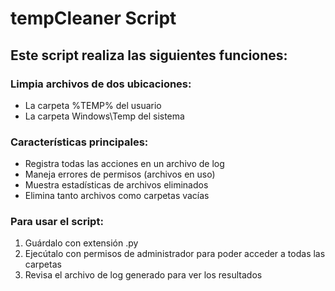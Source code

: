 # tempCleaner Script

## Este script realiza las siguientes funciones:

### Limpia archivos de dos ubicaciones:
- La carpeta %TEMP% del usuario
- La carpeta Windows\Temp del sistema

### Características principales:
- Registra todas las acciones en un archivo de log
- Maneja errores de permisos (archivos en uso)
- Muestra estadísticas de archivos eliminados
- Elimina tanto archivos como carpetas vacías

### Para usar el script:
1. Guárdalo con extensión .py
2. Ejecútalo con permisos de administrador para poder acceder a todas las carpetas
3. Revisa el archivo de log generado para ver los resultados